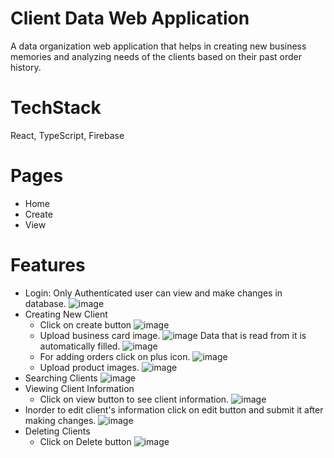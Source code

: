 # Client Data Web Application

A data organization web application that helps in creating new business memories and analyzing needs of the clients based on their past order history.

# TechStack
React, TypeScript, Firebase

# Pages
* Home
* Create
* View

# Features
* Login: Only Authenticated user can view and make changes in database.
  ![image](https://user-images.githubusercontent.com/53914778/212461432-e20dbdb0-6d23-424e-91ec-6dd13665fb9f.png)
* Creating New Client
    * Click on create button
     ![image](https://user-images.githubusercontent.com/53914778/212461512-a573a87a-2dd0-4b85-8150-f338e8a0c156.png)
    * Upload business card image.
      ![image](https://user-images.githubusercontent.com/53914778/212461559-fe76a66c-34df-4371-8a61-1a368f29fc1e.png)
      Data that is read from it is automatically filled.
      ![image](https://user-images.githubusercontent.com/53914778/212461589-d1e8baf5-2dd2-4579-9199-e2e15e8e0e43.png)
    * For adding orders click on plus icon.
      ![image](https://user-images.githubusercontent.com/53914778/212461678-da6f99a0-7bfe-4241-9af3-2e458bd66177.png)
    * Upload product images.
      ![image](https://user-images.githubusercontent.com/53914778/212461741-24c020d6-9d10-43d0-9cf7-8a90f6ad0630.png)
* Searching Clients
  ![image](https://user-images.githubusercontent.com/53914778/212461769-b67adb8f-08cb-4b01-8e07-d956dbf0f40d.png)
* Viewing Client Information
    * Click on view button to see client information.
      ![image](https://user-images.githubusercontent.com/53914778/212461801-c6edb838-fbea-4a8b-8c1e-d90f181cc147.png)
* Inorder to edit client's information click on edit button and submit it after making changes.
  ![image](https://user-images.githubusercontent.com/53914778/212461837-a38fe5ca-fcf4-46ab-81b2-5bc66602a644.png)
* Deleting Clients
    * Click on Delete button
      ![image](https://user-images.githubusercontent.com/53914778/212461876-a305c6de-7490-4c2e-9eea-8d11bf774fe6.png)


                  



